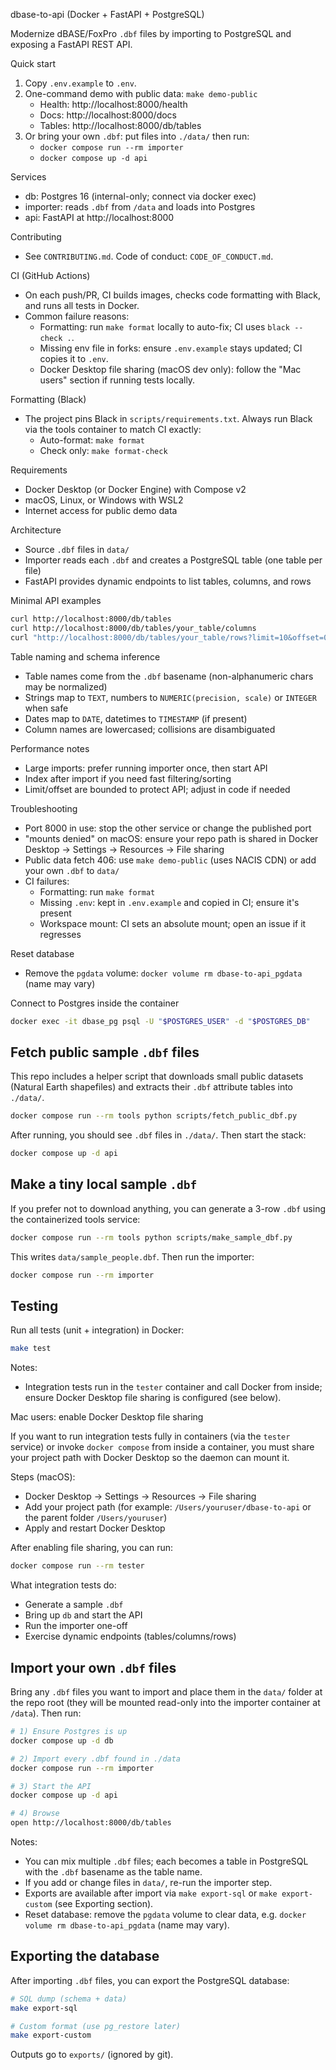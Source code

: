 dbase-to-api (Docker + FastAPI + PostgreSQL)

Modernize dBASE/FoxPro `.dbf` files by importing to PostgreSQL and exposing a FastAPI REST API.

Quick start
1) Copy `.env.example` to `.env`.
2) One-command demo with public data: `make demo-public`
   - Health: http://localhost:8000/health
   - Docs:   http://localhost:8000/docs
   - Tables: http://localhost:8000/db/tables
3) Or bring your own `.dbf`: put files into `./data/` then run:
   - `docker compose run --rm importer`
   - `docker compose up -d api`

Services
- db: Postgres 16 (internal-only; connect via docker exec)
- importer: reads `.dbf` from `/data` and loads into Postgres
- api: FastAPI at http://localhost:8000
 
Contributing
- See `CONTRIBUTING.md`. Code of conduct: `CODE_OF_CONDUCT.md`.
 
CI (GitHub Actions)
- On each push/PR, CI builds images, checks code formatting with Black, and runs all tests in Docker.
- Common failure reasons:
  - Formatting: run `make format` locally to auto-fix; CI uses `black --check .`.
  - Missing env file in forks: ensure `.env.example` stays updated; CI copies it to `.env`.
  - Docker Desktop file sharing (macOS dev only): follow the "Mac users" section if running tests locally.
 
Formatting (Black)
- The project pins Black in `scripts/requirements.txt`. Always run Black via the tools container to match CI exactly:
  - Auto-format: `make format`
  - Check only:  `make format-check`

Requirements
- Docker Desktop (or Docker Engine) with Compose v2
- macOS, Linux, or Windows with WSL2
- Internet access for public demo data

Architecture
- Source `.dbf` files in `data/`
- Importer reads each `.dbf` and creates a PostgreSQL table (one table per file)
- FastAPI provides dynamic endpoints to list tables, columns, and rows

Minimal API examples
```bash
curl http://localhost:8000/db/tables
curl http://localhost:8000/db/tables/your_table/columns
curl "http://localhost:8000/db/tables/your_table/rows?limit=10&offset=0"
```

Table naming and schema inference
- Table names come from the `.dbf` basename (non-alphanumeric chars may be normalized)
- Strings map to `TEXT`, numbers to `NUMERIC(precision, scale)` or `INTEGER` when safe
- Dates map to `DATE`, datetimes to `TIMESTAMP` (if present)
- Column names are lowercased; collisions are disambiguated

Performance notes
- Large imports: prefer running importer once, then start API
- Index after import if you need fast filtering/sorting
- Limit/offset are bounded to protect API; adjust in code if needed

Troubleshooting
- Port 8000 in use: stop the other service or change the published port
- "mounts denied" on macOS: ensure your repo path is shared in Docker Desktop → Settings → Resources → File sharing
- Public data fetch 406: use `make demo-public` (uses NACIS CDN) or add your own `.dbf` to `data/`
- CI failures:
  - Formatting: run `make format`
  - Missing `.env`: kept in `.env.example` and copied in CI; ensure it's present
  - Workspace mount: CI sets an absolute mount; open an issue if it regresses


Reset database
- Remove the `pgdata` volume: `docker volume rm dbase-to-api_pgdata` (name may vary)

Connect to Postgres inside the container
```bash
docker exec -it dbase_pg psql -U "$POSTGRES_USER" -d "$POSTGRES_DB"
```

## Fetch public sample `.dbf` files

This repo includes a helper script that downloads small public datasets (Natural Earth shapefiles) and extracts their `.dbf` attribute tables into `./data/`.

```bash
docker compose run --rm tools python scripts/fetch_public_dbf.py
```

After running, you should see `.dbf` files in `./data/`. Then start the stack:

```bash
docker compose up -d api
```

## Make a tiny local sample `.dbf`

If you prefer not to download anything, you can generate a 3-row `.dbf` using the containerized tools service:

```bash
docker compose run --rm tools python scripts/make_sample_dbf.py
```

This writes `data/sample_people.dbf`. Then run the importer:

```bash
docker compose run --rm importer
```

## Testing

Run all tests (unit + integration) in Docker:

```bash
make test
```

Notes:
- Integration tests run in the `tester` container and call Docker from inside; ensure Docker Desktop file sharing is configured (see below).

Mac users: enable Docker Desktop file sharing

If you want to run integration tests fully in containers (via the `tester` service) or invoke `docker compose` from inside a container, you must share your project path with Docker Desktop so the daemon can mount it.

Steps (macOS):
- Docker Desktop → Settings → Resources → File sharing
- Add your project path (for example: `/Users/youruser/dbase-to-api` or the parent folder `/Users/youruser`)
- Apply and restart Docker Desktop

After enabling file sharing, you can run:

```bash
docker compose run --rm tester
```

What integration tests do:
- Generate a sample `.dbf`
- Bring up `db` and start the API
- Run the importer one-off
- Exercise dynamic endpoints (tables/columns/rows)

## Import your own `.dbf` files

Bring any `.dbf` files you want to import and place them in the `data/` folder at the repo root (they will be mounted read-only into the importer container at `/data`). Then run:

```bash
# 1) Ensure Postgres is up
docker compose up -d db

# 2) Import every .dbf found in ./data
docker compose run --rm importer

# 3) Start the API
docker compose up -d api

# 4) Browse
open http://localhost:8000/db/tables
```

Notes:
- You can mix multiple `.dbf` files; each becomes a table in PostgreSQL with the `.dbf` basename as the table name.
- If you add or change files in `data/`, re-run the importer step.
- Exports are available after import via `make export-sql` or `make export-custom` (see Exporting section).
 - Reset database: remove the `pgdata` volume to clear data, e.g. `docker volume rm dbase-to-api_pgdata` (name may vary).

## Exporting the database

After importing `.dbf` files, you can export the PostgreSQL database:

```bash
# SQL dump (schema + data)
make export-sql

# Custom format (use pg_restore later)
make export-custom
```

Outputs go to `exports/` (ignored by git).

